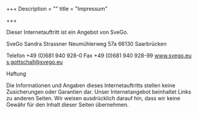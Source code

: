 +++
Description = ""
title = "Impressum"

+++

Dieser Internetauftritt ist ein Angebot von SveGo.

SveGo
Sandra Strassner
Neumühlerweg 57a
66130 Saarbrücken

Telefon +49 (0)681 940 928-0
Fax +49 (0)681 940 928-99
www.svego.eu
s.gottschall@svego.eu

Haftung

Die Informationen und Angaben dieses Internetauftritts stellen keine Zusicherungen oder Garantien dar. Unser Internetangebot beinhaltet Links zu anderen Seiten. Wir weisen ausdrücklich darauf hin, dass wir keine Gewähr für den Inhalt dieser Seiten übernehmen.